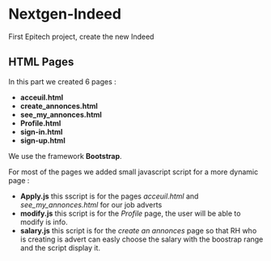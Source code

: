 # Nextgen-Indeed
First Epitech project, create the new Indeed

## HTML Pages
In this part we created 6 pages :
- **acceuil.html**
- **create_annonces.html**
- **see_my_annonces.html**
- **Profile.html**
- **sign-in.html**
- **sign-up.html**

We use the framework **Bootstrap**.

For most of the pages we added small javascript script for a more dynamic page :
- **Apply.js** this sscript is for the pages *acceuil.html* and *see_my_annonces.html* for our job adverts
- **modify.js** this script is for the *Profile* page, the user will be able to modify is info.
- **salary.js**  this script is for the *create an annonces* page so that RH who is creating is advert can easly choose the salary with the boostrap range and the script display it.
